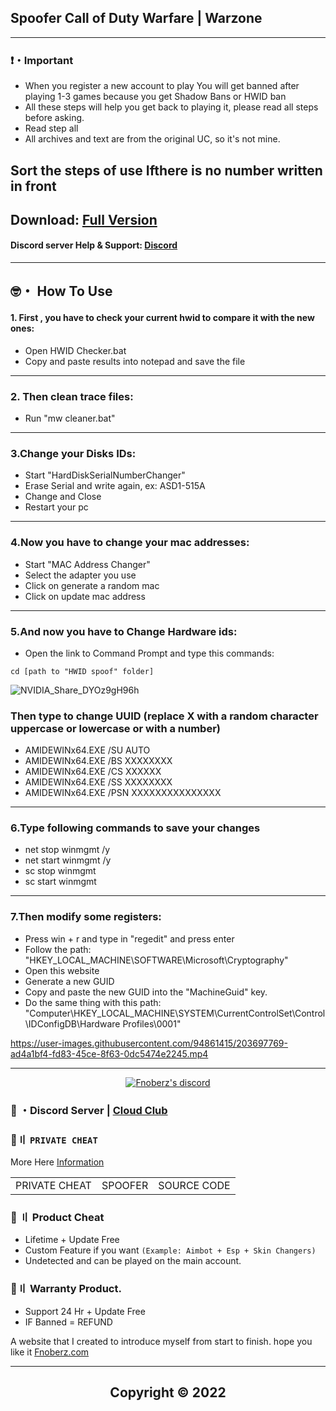 ## Spoofer Call of Duty Warfare | Warzone 

--- 
  
### ❗・Important

- When you register a new account to play You will get banned after playing 1-3 games because you get Shadow Bans or HWID ban
- All these steps will help you get back to playing it, please read all steps before asking.
- Read step all 
- All archives and text are from the original UC, so it's not mine.

 Sort the steps of use Ifthere is no number written in front
---  

## Download: [Full Version](https://github.com/Fnoberz/COD-Spoofer/releases/tag/warfare)
#### Discord server Help & Support: [Discord](https://discord.gg/MBTkVcJefp)

---  
 

## 🤓・ How To Use 
#### 1. First , you have to check your current hwid to compare it with the new ones:

- Open HWID Checker.bat
- Copy and paste results into notepad and save the file

---
### 2. Then clean trace files:

- Run "mw cleaner.bat"
---
### 3.Change your Disks IDs:

 - Start "HardDiskSerialNumberChanger"
 - Erase Serial and write again, ex: ASD1-515A
 - Change and Close
 - Restart your pc
---
### 4.Now you have to change your mac addresses:
 
- Start "MAC Address Changer"
- Select the adapter you use
- Click on generate a random mac
- Click on update mac address
---
### 5.And now you have to Change Hardware ids:

- Open the link to Command Prompt and type this commands:

```
cd [path to "HWID spoof" folder]
```
![NVIDIA_Share_DYOz9gH96h](https://user-images.githubusercontent.com/94861415/203697194-75663f87-e7ae-49db-a717-0d63a79a255d.gif)

### Then type to change UUID (replace X with a random character uppercase or lowercase or with a number)

- AMIDEWINx64.EXE /SU AUTO 
- AMIDEWINx64.EXE /BS XXXXXXXX
- AMIDEWINx64.EXE /CS XXXXXX
- AMIDEWINx64.EXE /SS XXXXXXXX
- AMIDEWINx64.EXE /PSN XXXXXXXXXXXXXXX

---

### 6.Type following commands to save your changes

- net stop winmgmt /y
- net start winmgmt /y
- sc stop winmgmt
- sc start winmgmt

---

### 7.Then modify some registers:

- Press win + r and type in "regedit" and press enter
- Follow the path: "HKEY_LOCAL_MACHINE\SOFTWARE\Microsoft\Cryptography"
- Open this website
- Generate a new GUID
- Copy and paste the new GUID into the "MachineGuid" key.
- Do the same thing with this path: "Computer\HKEY_LOCAL_MACHINE\SYSTEM\CurrentControlSet\Control\IDConfigDB\Hardware Profiles\0001"

https://user-images.githubusercontent.com/94861415/203697769-ad4a1bf4-fd83-45ce-8f63-0dc5474e2245.mp4


---

  <p align="center">
    <a href="https://discord.com/users/943374631644045363">
        <img title="Fnoberz server discord" alt="Fnoberz's discord" src="https://discord.c99.nl/widget/theme-4/943374631644045363.png"/>
    </a>
</p> 
 
### 💬 ・Discord Server | [Cloud Club](https://discord.gg/MBTkVcJefp) 


 ### 🛒〢 `PRIVATE CHEAT`
 More Here [Information](https://github.com/Cloud-Official/Product)
 
<table>
<tr>
	<td> PRIVATE CHEAT
	<td> SPOOFER
	<td> SOURCE CODE
</table>

  
### 🎯 〢 Product Cheat

- Lifetime + Update Free
- Custom Feature if you want `(Example: Aimbot + Esp + Skin Changers)`
- Undetected and can be played on the main account.


### 💯〢 Warranty Product.

- Support 24 Hr + Update Free
- IF Banned = REFUND

A website that I created to introduce myself from start to finish. hope you like it [Fnoberz.com](https://fnoberz.com/)

---

##  <p align="center"> Copyright © 2022

